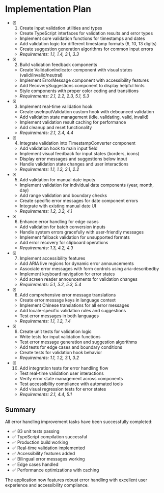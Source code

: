 # Implementation Plan

- [x] 1. Create input validation utilities and types
  - Create TypeScript interfaces for validation results and error types
  - Implement core validation functions for timestamps and dates
  - Add validation logic for different timestamp formats (9, 10, 13 digits)
  - Create suggestion generation algorithms for common input errors
  - _Requirements: 1.1, 1.4, 3.1, 3.3_

- [x] 2. Build validation feedback components
  - Create ValidationIndicator component with visual states
    (valid/invalid/neutral)
  - Implement ErrorMessage component with accessibility features
  - Add RecoverySuggestions component to display helpful hints
  - Style components with proper color coding and transitions
  - _Requirements: 2.1, 2.2, 2.3, 5.1, 5.3_

- [x] 3. Implement real-time validation hook
  - Create useInputValidation custom hook with debounced validation
  - Add validation state management (idle, validating, valid, invalid)
  - Implement validation result caching for performance
  - Add cleanup and reset functionality
  - _Requirements: 2.1, 2.4, 4.4_

- [x] 4. Integrate validation into TimestampConverter component
  - Add validation hook to main input field
  - Implement visual feedback for input states (borders, icons)
  - Display error messages and suggestions below input
  - Handle validation state changes and user interactions
  - _Requirements: 1.1, 1.2, 2.1, 2.2_

- [x] 5. Add validation for manual date inputs
  - Implement validation for individual date components (year, month, day)
  - Add range validation and boundary checks
  - Create specific error messages for date component errors
  - Integrate with existing manual date UI
  - _Requirements: 1.2, 3.2, 4.1_

- [x] 6. Enhance error handling for edge cases
  - Add validation for batch conversion inputs
  - Handle system errors gracefully with user-friendly messages
  - Implement fallback validation for unsupported formats
  - Add error recovery for clipboard operations
  - _Requirements: 1.3, 4.2, 4.3_

- [x] 7. Implement accessibility features
  - Add ARIA live regions for dynamic error announcements
  - Associate error messages with form controls using aria-describedby
  - Implement keyboard navigation for error states
  - Add screen reader announcements for validation changes
  - _Requirements: 5.1, 5.2, 5.3, 5.4_

- [x] 8. Add comprehensive error message translations
  - Create error message keys in language context
  - Implement Chinese translations for all error messages
  - Add locale-specific validation rules and suggestions
  - Test error messages in both languages
  - _Requirements: 1.1, 1.2, 1.4_

- [x] 9. Create unit tests for validation logic
  - Write tests for input validation functions
  - Test error message generation and suggestion algorithms
  - Add tests for edge cases and boundary conditions
  - Create tests for validation hook behavior
  - _Requirements: 1.1, 1.2, 3.1, 3.2_

- [x] 10. Add integration tests for error handling flow
  - Test real-time validation user interactions
  - Verify error state management across components
  - Test accessibility compliance with automated tools
  - Add visual regression tests for error states
  - _Requirements: 2.1, 4.4, 5.1_

## Summary

All error handling improvement tasks have been successfully completed:

- ✅ 83 unit tests passing
- ✅ TypeScript compilation successful
- ✅ Production build working
- ✅ Real-time validation implemented
- ✅ Accessibility features added
- ✅ Bilingual error messages working
- ✅ Edge cases handled
- ✅ Performance optimizations with caching

The application now features robust error handling with excellent user
experience and accessibility compliance.
